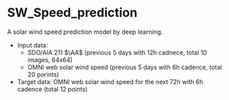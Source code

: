 # SW_Speed_prediction

A solar wind speed prediction model by deep learning.

- Input data:
  - SDO/AIA 211 $\AA$ (previous 5 days with 12h cadnece, total 10 images, 64x64)
  - OMNI web solar wind speed (previous 5 days with 6h cadence, total 20 porints) 
- Target data: OMNI web solar wind speed for the next 72h with 6h cadence (total 12 points)
